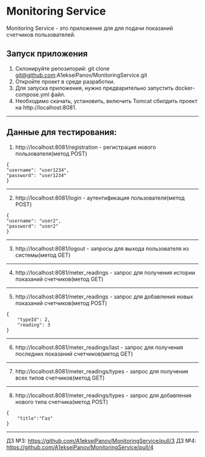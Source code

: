 # Monitoring Service

Monitoring Service - это приложение для для подачи показаний счетчиков пользователей.

## Запуск приложения

1. Склонируйте репозиторий:
   git clone git@github.com:A1ekseiPanov/MonitoringService.git
2. Откройте проект в среде разработки.
3. Для запуска приложения, нужно предварительно запустить docker-compose.yml файл.
4. Необходимо скачать, установить, включить Tomcat сбилдить проект на http://localhost:8081.
-----------------------------

## Данные для тестирования:
1. http://localhost:8081/registration - регистрация нового пользователя(метод POST)
```
{
"username": "user1234",
"password": "user1234"
}
```
-----------------------------
2. http://localhost:8081/login - аутентификация пользователя(метод POST)
```
{
"username": "user2",
"password": "user2"
}
```
-----------------------------
3. http://localhost:8081/logout - запросы для выхода пользователя из системы(метод GET)
-----------------------------
4. http://localhost:8081/meter_readings - запрос для получения истории показаний счетчиков(метод GET)
-----------------------------
5. http://localhost:8081/meter_readings - запрос для добавления новых показаний счетчиков(метод POST)
```
{
    "typeId": 2,
    "reading": 3
}
```
-----------------------------
6. http://localhost:8081/meter_readings/last - запрос для получения последних показаний счетчиков(метод GET)
-----------------------------
7. http://localhost:8081/meter_readings/types - запрос для получения всех типов счетчиков(метод GET)
-----------------------------
8. http://localhost:8081/meter_readings/types - запрос для добавления нового типа счетчика(метод POST)
```
{
    "title":"Газ"
}
```
-----------------------------

ДЗ №3: https://github.com/A1ekseiPanov/MonitoringService/pull/3
ДЗ №4: https://github.com/A1ekseiPanov/MonitoringService/pull/4
